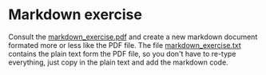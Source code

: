 # Markdown exercise

Consult the [markdown_exercise.pdf]() and create a new markdown document formated more or less like the PDF file. The file [markdown_exercise.txt]() contains the plain text form the PDF file, so you don't have to re-type everything, just copy in the plain text and add the markdown code.
